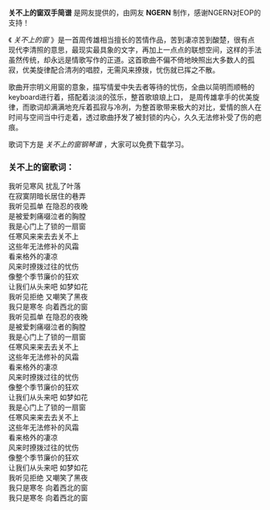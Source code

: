 

**关不上的窗双手简谱** 是网友提供的，由网友 **NGERN** 制作，感谢NGERN对EOP的支持！

《 _关不上的窗_
》是一首周传雄相当擅长的苦情作品，苦到凄凉苦到酸楚，很有点现代李清照的意思，最现实最具象的文字，再加上一点点的联想空间，这样的手法虽然传统，却永远是情歌写作的正道。这首歌曲不偏不倚地映照出大多数人的孤寂，优美旋律配合清冽的唱腔，无需风来撩拨，忧伤就已挥之不散。

歌曲开宗明义用窗的意象，描写情爱中失去者等待的忧伤，全曲以简明而顺畅的keyboard进行着，搭配着淡淡的弦乐，整首歌琅琅上口，
是周传雄拿手的优美旋律，而歌词却满满地充斥着孤寂与冷冽，为整首歌带来极大的对比，爱情的旅人在时间与空间当中行走着，透过歌曲抒发了被封锁的内心，久久无法修补受了伤的疤痕。

歌词下方是 _关不上的窗钢琴谱_ ，大家可以免费下载学习。

### 关不上的窗歌词：

我听见寒风 扰乱了叶落  
在寂寞阴暗长居住的巷弄  
我听见孤单 在隐忍的夜晚  
是被爱刺痛啜泣者的胸膛  
我是心门上了锁的一扇窗  
任寒风来来去去关不上  
这些年无法修补的风霜  
看来格外的凄凉  
风来时撩拨过往的忧伤  
像整个季节廉价的狂欢  
让我们从头来吧 如梦如花  
我听见拒绝 又嘲笑了黑夜  
我只是寒冬 向着西北的窗  
我听见孤单 在隐忍的夜晚  
是被爱刺痛啜泣者的胸膛  
我是心门上了锁的一扇窗  
任寒风来来去去关不上  
这些年无法修补的风霜  
看来格外的凄凉  
风来时撩拨过往的忧伤  
像整个季节廉价的狂欢  
让我们从头来吧 如梦如花  
我是心门上了锁的一扇窗  
任寒风来来去去关不上  
这些年无法修补的风霜  
看来格外的凄凉  
风来时撩拨过往的忧伤  
像整个季节廉价的狂欢  
让我们从头来吧 如梦如花  
我听见拒绝 又嘲笑了黑夜  
我只是寒冬 向着西北的窗  
我只是寒冬 向着西北的窗

